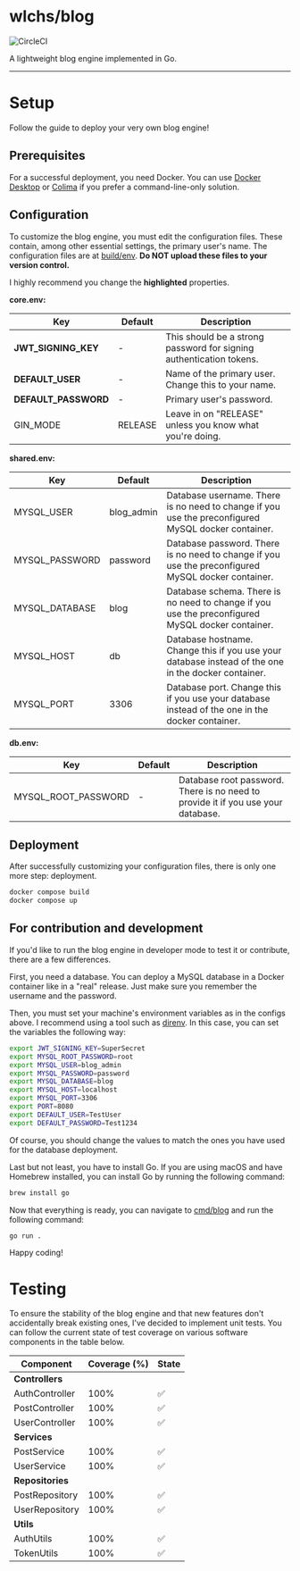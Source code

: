 # wlchs/blog

![CircleCI](https://dl.circleci.com/status-badge/img/circleci/TGBigTiT6XaXL1AJ6eQozq/9bfPtNbp6S3XPXo2a15wNy/tree/main.svg?style=shield&circle-token=d045b5976dddbd61fa4267e01ba2abb4feca1659)

A lightweight blog engine implemented in Go.

---

# Setup

Follow the guide to deploy your very own blog engine!

## Prerequisites

For a successful deployment, you need Docker.
You can use [Docker Desktop](https://docs.docker.com/desktop/) or [Colima](https://github.com/abiosoft/colima) if you prefer a
command-line-only solution.

## Configuration

To customize the blog engine, you must edit the configuration files.
These contain, among other essential settings, the primary user's name.
The configuration files are at [build/env](./build/env).
**Do NOT upload these files to your version control.**

I highly recommend you change the **highlighted** properties.

**core.env:**

| Key                  | Default | Description                                                         |
|----------------------|---------|---------------------------------------------------------------------|
| **JWT_SIGNING_KEY**  | -       | This should be a strong password for signing authentication tokens. |
| **DEFAULT_USER**     | -       | Name of the primary user. Change this to your name.                 |
| **DEFAULT_PASSWORD** | -       | Primary user's password.                                            |
| GIN_MODE             | RELEASE | Leave in on "RELEASE" unless you know what you're doing.            |

**shared.env:**

| Key            | Default    | Description                                                                                         |
|----------------|------------|-----------------------------------------------------------------------------------------------------|
| MYSQL_USER     | blog_admin | Database username. There is no need to change if you use the preconfigured MySQL docker container.  |
| MYSQL_PASSWORD | password   | Database password. There is no need to change if you use the preconfigured MySQL docker container.  |
| MYSQL_DATABASE | blog       | Database schema. There is no need to change if you use the preconfigured MySQL docker container.    |
| MYSQL_HOST     | db         | Database hostname. Change this if you use your database instead of the one in the docker container. |
| MYSQL_PORT     | 3306       | Database port. Change this if you use your database instead of the one in the docker container.     |

**db.env:**

| Key                 | Default | Description                                                                      |
|---------------------|---------|----------------------------------------------------------------------------------|
| MYSQL_ROOT_PASSWORD | -       | Database root password. There is no need to provide it if you use your database. |

## Deployment

After successfully customizing your configuration files, there is only one more step: deployment.

```sh
docker compose build
docker compose up
```

## For contribution and development

If you'd like to run the blog engine in developer mode to test it or contribute, there are a few differences.

First, you need a database. You can deploy a MySQL database in a Docker container like in a "real" release.
Just make sure you remember the username and the password.

Then, you must set your machine's environment variables as in the configs above.
I recommend using a tool such as [direnv](https://direnv.net).
In this case, you can set the variables the following way:

```sh
export JWT_SIGNING_KEY=SuperSecret
export MYSQL_ROOT_PASSWORD=root
export MYSQL_USER=blog_admin
export MYSQL_PASSWORD=password
export MYSQL_DATABASE=blog
export MYSQL_HOST=localhost
export MYSQL_PORT=3306
export PORT=8080
export DEFAULT_USER=TestUser
export DEFAULT_PASSWORD=Test1234
```

Of course, you should change the values to match the ones you have used for the database deployment.

Last but not least, you have to install Go.
If you are using macOS and have Homebrew installed, you can install Go by running the following command:

```sh
brew install go
```

Now that everything is ready, you can navigate to [cmd/blog](./cmd/blog) and run the following command:

```sh
go run .
```

Happy coding!

# Testing

To ensure the stability of the blog engine and that new features don't accidentally break existing ones, I've decided to implement unit
tests. You can follow the current state of test coverage on various software components in the table below.

| Component        | Coverage (%) | State              |
|------------------|--------------|--------------------|
| **Controllers**  |              |                    |
| AuthController   | 100%         | :white_check_mark: |
| PostController   | 100%         | :white_check_mark: |
| UserController   | 100%         | :white_check_mark: |
| **Services**     |              |                    |
| PostService      | 100%         | :white_check_mark: |
| UserService      | 100%         | :white_check_mark: |
| **Repositories** |              |                    |
| PostRepository   | 100%         | :white_check_mark: |
| UserRepository   | 100%         | :white_check_mark: |
| **Utils**        |              |                    |
| AuthUtils        | 100%         | :white_check_mark: |
| TokenUtils       | 100%         | :white_check_mark: |
